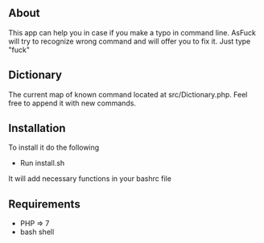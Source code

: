 ## About

This app can help you in case if you make a typo in command line.
AsFuck will try to recognize wrong command and will offer you to fix it. Just type "fuck"

## Dictionary

The current map of known command located at src/Dictionary.php.
Feel free to append it with new commands.

## Installation 

To install it do the following

* Run install.sh

It will add necessary functions in your bashrc file

## Requirements

* PHP => 7
* bash shell